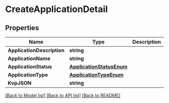 # CreateApplicationDetail

## Properties

Name | Type | Description | Notes
------------ | ------------- | ------------- | -------------
**ApplicationDescription** | **string** |  | [optional] 
**ApplicationName** | **string** |  | [optional] 
**ApplicationStatus** | [**ApplicationStatusEnum**](ApplicationStatusEnum.md) |  | [optional] 
**ApplicationType** | [**ApplicationTypeEnum**](ApplicationTypeEnum.md) |  | [optional] 
**KvpJSON** | **string** |  | [optional] 

[[Back to Model list]](../README.md#documentation-for-models) [[Back to API list]](../README.md#documentation-for-api-endpoints) [[Back to README]](../README.md)


